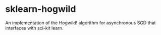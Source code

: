 # sklearn-hogwild
An implementation of the Hogwild! algorithm for asynchronous SGD that interfaces with sci-kit learn. 
